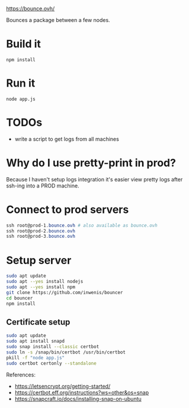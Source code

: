 https://bounce.ovh/

Bounces a package between a few nodes.

# Build it
```
npm install
```

# Run it
```
node app.js
```

# TODOs
- write a script to get logs from all machines

# Why do I use pretty-print in prod?
Because I haven't setup logs integration it's easier view pretty logs after ssh-ing into a PROD machine.

# Connect to prod servers
```PowerShell
ssh root@prod-1.bounce.ovh # also available as bounce.ovh
ssh root@prod-2.bounce.ovh
ssh root@prod-3.bounce.ovh
```

# Setup server

```bash
sudo apt update
sudo apt --yes install nodejs
sudo apt --yes install npm
git clone https://github.com/inwenis/bouncer
cd bouncer
npm install
```

## Certificate setup
```bash
sudo apt update
sudo apt install snapd
sudo snap install --classic certbot
sudo ln -s /snap/bin/certbot /usr/bin/certbot
pkill -f "node app.js"
sudo certbot certonly --standalone
```

References:
- https://letsencrypt.org/getting-started/
- https://certbot.eff.org/instructions?ws=other&os=snap
- https://snapcraft.io/docs/installing-snap-on-ubuntu

